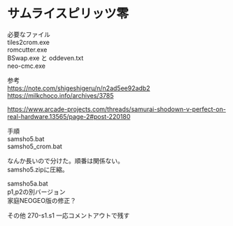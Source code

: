 # サムライスピリッツ零

必要なファイル  
tiles2crom.exe  
romcutter.exe  
BSwap.exe と oddeven.txt  
neo-cmc.exe

参考  
https://note.com/shigeshigeru/n/n2ad5ee92adb2  
https://milkchoco.info/archives/3785  

https://www.arcade-projects.com/threads/samurai-shodown-v-perfect-on-real-hardware.13565/page-2#post-220180  

手順  
samsho5.bat  
samsho5_crom.bat  

なんか長いので分けた。順番は関係ない。  
samsho5.zipに圧縮。

samsho5a.bat  
p1,p2の別バージョン  
家庭NEOGEO版の修正？

その他
270-s1.s1 一応コメントアウトで残す
